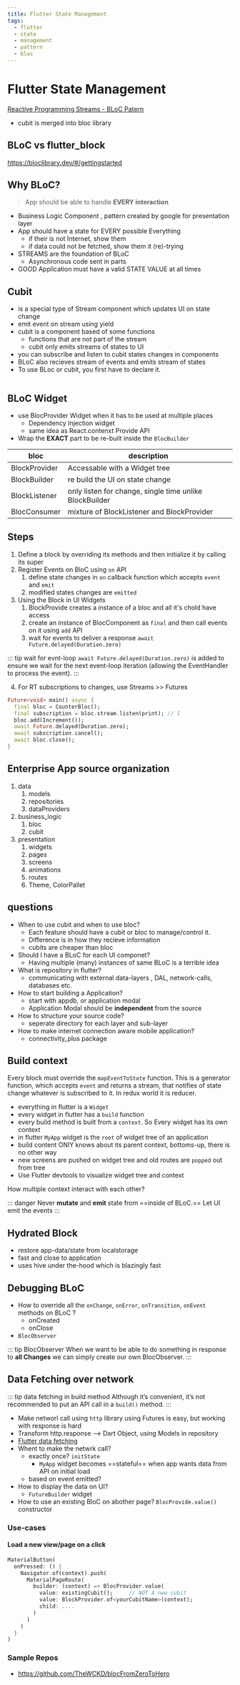 ```yaml
---
title: Flutter State Management
tags:
  - flutter
  - state
  - management
  - pattern
  - bloc
---
```


# Flutter State Management

<TagLinks />

[Reactive Programming Streams - BLoC Patern](https://www.didierboelens.com/2018/08/reactive-programming-streams-bloc/)

- cubit is merged into bloc library

## BLoC vs flutter_block

https://bloclibrary.dev/#/gettingstarted

## Why BLoC?

> App should be able to handle **EVERY interaction**

- Business Logic Component , pattern created by google for presentation layer
- App should have a state for EVERY possible Everything
  - if their is not Internet, show them
  - if data could not be fetched, show them it (re)-trying
- STREAMS are the foundation of BLoC
  - Asynchronous code sent in parts
- GOOD Application must have a valid STATE VALUE at all times

## Cubit

- is a special type of Stream component which updates UI on state change
- emit event on stream using yield
- cubit is a component based of some functions
  - functions that are not part of the stream
  - cubit only emits streams of states to UI
- you can subscribe and listen to cubit states changes in components
- BLoC also recieves stream of events and emits stream of states
- To use BLoc or cubit, you first have to declare it.

```dart

```

## BLoC Widget

- use BlocProvider Widget when it has to be used at multiple places
  - Dependency Injection widget
  - same idea as React.contenxt Provide API
- Wrap the **EXACT** part to be re-built inside the `BlocBuilder`

| bloc          | description                                             |
| ------------- | ------------------------------------------------------- |
| BlockProvider | Accessable with a Widget tree                           |
| BlockBuilder  | re build the UI on state change                         |
| BlockListener | only listen for change, single time unlike BlockBuilder |
| BlocConsumer  | mixture of BlockListener and BlockProvider              |

## Steps

1. Define a block by overriding its methods and then initialize it by calling its super
2. Register Events on BloC using `on` API
   1. define state changes in `on` callback function which accepts `event` and `emit`
   2. modified states changes are `emitted`
3. Using the Block in UI Widgets
   1. BlockProvide creates a instance of a bloc and all it's chold have access
   2. create an instance of BlocComponent as `final` and then call events on it using `add` API
   3. wait for events to deliver a response `await Future.delayed(Duration.zero)`

::: tip wait for evnt-loop
`await Future.delayed(Duration.zero)` is added to ensure we wait for the
next event-loop iteration (allowing the EventHandler to process the event).
:::

4. For RT subscriptions to changes, use Streams >> Futures

```dart
Future<void> main() async {
  final bloc = CounterBloc();
  final subscription = bloc.stream.listen(print); // 1
  bloc.add(Increment());
  await Future.delayed(Duration.zero);
  await subscription.cancel();
  await bloc.close();
}
```

## Enterprise App source organization

1. data
   1. models
   2. repositories
   3. dataProviders
2. business_logic
   1. bloc
   2. cubit
3. presentation
   1. widgets
   2. pages
   3. screens
   4. animations
   5. routes
   6. Theme, ColorPallet

## questions

- When to use cubit and when to use bloc?
  - Each feature should have a cubit or bloc to manage/control it.
  - Difference is in how they recieve information
  - cubits are cheaper than bloc
- Should I have a BLoC for each UI componet?
  - Having multiple (many) instances of same BLoC is a terrible idea
- What is repository in flutter?
  - communicating with external data-layers , DAL, network-calls, databases etc.
- How to start building a Application?
  - start with appdb, or application modal
  - Application Modal should be **independent** from the source
- How to structure your source code?
  - seperate directory for each layer and sub-layer
- How to make internet connection aware mobile application?
  - connectivity_plus package

## Build context

Every block must override the `mapEventToState` function. This is a generator function, which accepts `event`
and returns a stream, that notifies of state change whatever is subscribed to it.
In redux world it is reducer.

- everything in flutter is a `Widget`
- every widget in flutter has a `build` function
- every build method is built from a `context`. So Every widget has its own context
- in flutter `MyApp` widget is the `root` of widget tree of an application
- build content ONlY knows about its parent context, bottoms-up, there is no other way
- new screens are pushed on widget tree and old routes are `popped` out from tree
- Use Flutter devtools to visualize widget tree and context

How multiple context interact with each other?

::: danger
Never **mutate** and **emit** state from ==inside of BLoC.==
Let UI emit the events
:::

## Hydrated Block

- restore app-data/state from localstorage
- fast and close to application
- uses hive under the-hood which is blazingly fast

## Debugging BLoC

- How to override all the `onChange`, `onError`, `onTransition`, `onEvent` methods on BLoC ?
  - onCreated
  - onClose
- `BlocObserver`

::: tip BlocObserver
When we want to be able to do something in response to **all Changes** we can simply create our own BlocObserver.
:::

## Data Fetching over network

::: tip data fetching in build method
Although it’s convenient, it’s not recommended to put an API call in a `build()` method.
:::

- Make networl call using `http` library using Futures is easy, but working with response is hard
- Transform http.response --> Dart Object, using Models in repository
- [Flutter data fetching](https://docs.flutter.dev/cookbook/networking/fetch-data)
- Whent to make the netwrk call?
  - exactly once? `initState`
    - `MyApp` widget becomes ==stateful== when app wants data from API on initial load
  - based on event emitted?
- How to display the data on UI?
  - `FutureBuilder` widget
- How to use an existing BloC on abother page? `BlocProvide.value()` constructor

### Use-cases

#### Load a new view/page on a click

```dart
MaterialButton(
  onPressed: () {
    Navigator.of(context).push(
      MaterialPageRoute(
        builder: (context) => BlocProvider.value(
          value: existingCubit();     // NOT A new cubit
          value: BlockProvider.of<yourCubitName>(context);
          child: ....
        )
      )
    )
  }
)
```

### Sample Repos

- https://github.com/TheWCKD/blocFromZeroToHero

<Footer />
